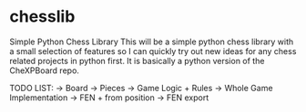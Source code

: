# chesslib
Simple Python Chess Library 
This will be a simple python chess library with a small selection of features so I can quickly try out new ideas for any chess related projects in python first. It is basically a python version of the CheXPBoard repo. 


TODO LIST:
-> Board
-> Pieces
-> Game Logic + Rules
-> Whole Game Implementation
-> FEN + from position
-> FEN export 
